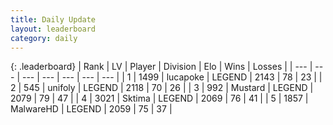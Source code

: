```yaml
---
title: Daily Update
layout: leaderboard
category: daily
---
```


{: .leaderboard}
| Rank | LV | Player | Division | Elo | Wins | Losses |
| --- | --- | --- | --- | --- | --- | --- |
| <span data-change="0">1</span> | 1499 | <span title="ID: 41925">lucapoke</span> | LEGEND | <span data-change="33">2143</span> | <span data-change="32">78</span> | <span data-change="9">23</span> |
| <span data-change="0">2</span> | 545 | <span title="ID: 750704">unifoly</span> | LEGEND | <span data-change="27">2118</span> | <span data-change="7">70</span> | <span data-change="1">26</span> |
| <span data-change="23">3</span> | 992 | <span title="ID: 611082">Mustard</span> | LEGEND | <span data-change="73">2079</span> | <span data-change="14">79</span> | <span data-change="2">47</span> |
| <span data-change="37">4</span> | 3021 | <span title="ID: 353063">Sktima</span> | LEGEND | <span data-change="89">2069</span> | <span data-change="16">76</span> | <span data-change="1">41</span> |
| <span data-change="-2">5</span> | 1857 | <span title="ID: 261794">MalwareHD</span> | LEGEND | <span data-change="0">2059</span> | <span data-change="0">75</span> | <span data-change="0">37</span> |